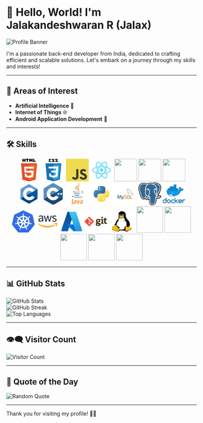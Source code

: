 # 👋 Hello, World! I'm Jalakandeshwaran R (Jalax)

![Profile Banner](https://i.giphy.com/media/v1.Y2lkPTc5MGI3NjExcm13bzlpMWQxYmxiczV1dXZycmR2Y25vaWFuZGU4dngxNzBtZnM1MiZlcD12MV9pbnRlcm5hbF9naWZfYnlfaWQmY3Q9Zw/iIqmM5tTjmpOB9mpbn/giphy.gif)

I'm a passionate back-end developer from India, dedicated to crafting efficient and scalable solutions. Let's embark on a journey through my skills and interests!

---

## 🚀 Areas of Interest
- **Artificial Intelligence** 🤖
- **Internet of Things** 🌐
- **Android Application Development** 📱

---

## 🛠️ Skills

<p align="center">
    <img height="60" width="60" src="https://raw.githubusercontent.com/github/explore/80688e429a7d4ef2fca1e82350fe8e3517d3494d/topics/html/html.png" />
    <img height="60" width="60" src="https://raw.githubusercontent.com/github/explore/80688e429a7d4ef2fca1e82350fe8e3517d3494d/topics/css/css.png" />
    <img height="60" width="60" src="https://raw.githubusercontent.com/github/explore/80688e429a7d4ef2fca1e82350fe8e3517d3494d/topics/javascript/javascript.png" />
    <img height="60" width="60" src="https://raw.githubusercontent.com/github/explore/80688e429a7d4ef2fca1e82350fe8e3517d3494d/topics/react/react.png" />
    <img height="60" width="60" src="https://ppl-ai-file-upload.s3.amazonaws.com/web/direct-files/13447499/36ef8080-a14f-45ce-8bd9-89d71ac74d96/spring.png" /> <!-- Updated URL for Spring -->
    <img height="60" width="60" src="https://ppl-ai-file-upload.s3.amazonaws.com/web/direct-files/13447499/36ef8080-a14f-45ce-8bd9-89d71ac74d96/golang.png" /> <!-- Updated URL for Golang -->
    <img height="60" width="60" src="https://ppl-ai-file-upload.s3.amazonaws.com/web/direct-files/13447499/36ef8080-a14f-45ce-8bd9-89d71ac74d96/oracle.png"/> <!-- Updated URL for Oracle DB -->
    <img height="60" width="60" src="https://raw.githubusercontent.com/github/explore/80688e429a7d4ef2fca1e82350fe8e3517d3494d/topics/c/c.png" />
    <img height="60" width="60" src="https://raw.githubusercontent.com/github/explore/80688e429a7d4ef2fca1e82350fe8e3517d3494d/topics/cpp/cpp.png" />
    <img height="60" width="60" src="https://raw.githubusercontent.com/github/explore/80688e429a7d4ef2fca1e82350fe8e3517d3494d/topics/java/java.png" />
    <img height="60" width="60" src="https://raw.githubusercontent.com/github/explore/80688e429a7d4ef2fca1e82350fe8e3517d3494d/topics/python/python.png" />
    <img height="60" width="60" src="https://raw.githubusercontent.com/github/explore/80688e429a7d4ef2fca1e82350fe8e3517d3494d/topics/mysql/mysql.png" />
    <img height="60" width="60" src="https://raw.githubusercontent.com/github/explore/80688e429a7d4ef2fca1e82350fe8e3517d3494d/topics/postgresql/postgresql.png" />
    <img height="60" width="60" src="https://raw.githubusercontent.com/github/explore/80688e429a7d4ef2fca1e82350fe8e3517d3494d/topics/docker/docker.png" />
    <img height="60" width="60" src="https://raw.githubusercontent.com/github/explore/80688e429a7d4ef2fca1e82350fe8e3517d3494d/topics/kubernetes/kubernetes.png" />
    <img height="60" width="60" src="https://raw.githubusercontent.com/github/explore/80688e429a7d4ef2fca1e82350fe8e3517d3494d/topics/aws/aws.png"/>
    <img height="60" width="60" src="https://raw.githubusercontent.com/github/explore/80688e429a7d4ef2fca1e82350fe8e3517d3494d/topics/azure/azure.png"/>
    <img height="60" width="60" src="https://raw.githubusercontent.com/github/explore/80688e429a7d4ef2fca1e82350fe8e3517d3494d/topics/git/git.png"/>
    <img height="60" width = "70 "  src = " https://raw.githubusercontent.com/github/explore/main/topics/linux/linux.png "  />
    <img height = " 70 "  width = " 70 "  src = " https://raw.githubusercontent.com/flutter/website/master/src/_assets/image/flutter-lockup-bg.jpg "  /> 
    <img height = " 70 "  width = " 70 "  src = " https://raw.githubusercontent.com/github/explore/main/topics/rabbitmq/rabbitmq.png "  /> 
    <img height = " 70 "  width = " 70 "  src = " https://raw.githubusercontent.com/github/explore/main/topics/kafka/kafka.png " /> 
    <img height = " 70 "  width = " 70 "  src = " https://raw.githubusercontent.com/github/explore/main/topics/prometheus/prometheus.png "/> 
    <img height = " 70 "  width = " 70 "  src = " https://raw.githubusercontent.com/github/explore/main/topics/grafana/grafana.png "/> 
</p>

---

## 📊 GitHub Stats

![GitHub Stats](https://github-readme-stats.vercel.app/api?username=DevJalax&theme=radical&hide_border=false&include_all_commits=true&count_private=true)  
![GitHub Streak](https://github-readme-streak-stats.herokuapp.com/?user=DevJalax&theme=radical&hide_border=false)  
![Top Languages](https://github-readme-stats.vercel.app/api/top-langs/?username=DevJalax&theme=radical&hide_border=false&include_all_commits=true&count_private=true&layout=compact)

---

## 👁️‍🗨️ Visitor Count
![Visitor Count](https://profile-counter.glitch.me/DevJalax/count.svg)

---

## 💬 Quote of the Day
![Random Quote](https://quotes-github-readme.vercel.app/api?type=horizontal&theme=radical)

---

Thank you for visiting my profile! 🚀✨
